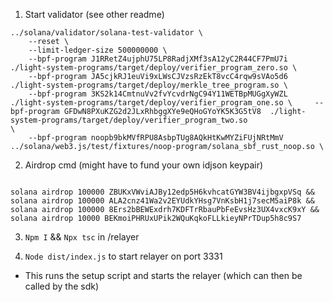 1. Start validator (see other readme)

```
../solana/validator/solana-test-validator \
    --reset \
    --limit-ledger-size 500000000 \
    --bpf-program J1RRetZ4ujphU75LP8RadjXMf3sA12yC2R44CF7PmU7i ./light-system-programs/target/deploy/verifier_program_zero.so \
    --bpf-program JA5cjkRJ1euVi9xLWsCJVzsRzEkT8vcC4rqw9sVAo5d6 ./light-system-programs/target/deploy/merkle_tree_program.so \
    --bpf-program 3KS2k14CmtnuVv2fvYcvdrNgC94Y11WETBpMUGgXyWZL ./light-system-programs/target/deploy/verifier_program_one.so \     --bpf-program GFDwN8PXuKZG2d2JLxRhbggXYe9eQHoGYoYK5K3G5tV8  ./light-system-programs/target/deploy/verifier_program_two.so
\
    --bpf-program noopb9bkMVfRPU8AsbpTUg8AQkHtKwMYZiFUjNRtMmV ../solana/web3.js/test/fixtures/noop-program/solana_sbf_rust_noop.so \
```

2. Airdrop cmd (might have to fund your own idjson keypair)

```

solana airdrop 100000 ZBUKxVWviAJBy12edp5H6kvhcatGYW3BV4ijbgxpVSq && solana airdrop 100000 ALA2cnz41Wa2v2EYUdkYHsg7VnKsbH1j7secM5aiP8k && solana airdrop 100000 8Ers2bBEWExdrh7KDFTrRbauPbFeEvsHz3UX4vxcK9xY && solana airdrop 10000 BEKmoiPHRUxUPik2WQuKqkoFLLkieyNPrTDup5h8c9S7

```

3. `Npm I` && `Npx tsc` in /relayer

4. `Node dist/index.js` to start relayer on port 3331

- This runs the setup script and starts the relayer (which can then be called by the sdk)
